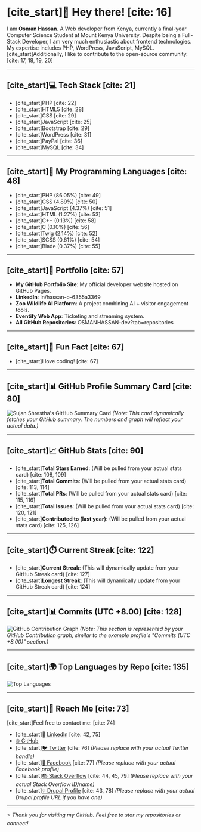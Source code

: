 # [cite_start]👋 Hey there! [cite: 16]

I am **Osman Hassan**. A Web developer from Kenya, currently a final-year Computer Science Student at Mount Kenya University. Despite being a Full-Stack Developer, I am very much enthusiastic about frontend technologies. My expertise includes PHP, WordPress, JavaScript, MySQL. [cite_start]Additionally, I like to contribute to the open-source community. [cite: 17, 18, 19, 20]

---

## [cite_start]💻 Tech Stack [cite: 21]

* [cite_start]PHP [cite: 22]
* [cite_start]HTML5 [cite: 28]
* [cite_start]CSS [cite: 29]
* [cite_start]JavaScript [cite: 25]
* [cite_start]Bootstrap [cite: 29]
* [cite_start]WordPress [cite: 31]
* [cite_start]PayPal [cite: 36]
* [cite_start]MySQL [cite: 34]

---

## [cite_start]🚀 My Programming Languages [cite: 48]

* [cite_start]PHP (86.05%) [cite: 49]
* [cite_start]CSS (4.89%) [cite: 50]
* [cite_start]JavaScript (4.37%) [cite: 51]
* [cite_start]HTML (1.27%) [cite: 53]
* [cite_start]C++ (0.13%) [cite: 58]
* [cite_start]C (0.10%) [cite: 56]
* [cite_start]Twig (2.14%) [cite: 52]
* [cite_start]SCSS (0.61%) [cite: 54]
* [cite_start]Blade (0.37%) [cite: 55]

---

## [cite_start]💼 Portfolio [cite: 57]

* **My GitHub Portfolio Site**: My official developer website hosted on GitHub Pages.
* **LinkedIn**: in/hassan-o-6355a3369
* **Zoo Wildlife AI Platform**: A project combining AI + visitor engagement tools.
* **Eventify Web App**: Ticketing and streaming system.
* **All GitHub Repositories**: OSMANHASSAN-dev?tab=repositories

---

## [cite_start]🎉 Fun Fact [cite: 67]

* [cite_start]I love coding! [cite: 67]

---

## [cite_start]📊 GitHub Profile Summary Card [cite: 80]

![Sujan Shrestha's GitHub Summary Card](https://github-readme-stats.vercel.app/api?username=OSMANHASSAN-dev&show_icons=true&theme=default&hide_rank=true)
*(Note: This card dynamically fetches your GitHub summary. The numbers and graph will reflect your actual data.)*

---

## [cite_start]📈 GitHub Stats [cite: 90]

* [cite_start]**Total Stars Earned**: (Will be pulled from your actual stats card) [cite: 108, 109]
* [cite_start]**Total Commits**: (Will be pulled from your actual stats card) [cite: 113, 114]
* [cite_start]**Total PRs**: (Will be pulled from your actual stats card) [cite: 115, 116]
* [cite_start]**Total Issues**: (Will be pulled from your actual stats card) [cite: 120, 121]
* [cite_start]**Contributed to (last year)**: (Will be pulled from your actual stats card) [cite: 125, 126]

---

## [cite_start]⏱️ Current Streak [cite: 122]

* [cite_start]**Current Streak**: (This will dynamically update from your GitHub Streak card) [cite: 127]
* [cite_start]**Longest Streak**: (This will dynamically update from your GitHub Streak card) [cite: 124]

---

## [cite_start]📊 Commits (UTC +8.00) [cite: 128]

![GitHub Contribution Graph](https://github-readme-streak-stats.herokuapp.com/?user=OSMANHASSAN-dev&theme=default)
*(Note: This section is represented by your GitHub Contribution graph, similar to the example profile's "Commits (UTC +8.00)" section.)*

---

## [cite_start]🌍 Top Languages by Repo [cite: 135]

![Top Languages](https://github-readme-stats.vercel.app/api/top-langs/?username=OSMANHASSAN-dev&layout=compact&langs_count=10&theme=default)

---

## [cite_start]🔗 Reach Me [cite: 73]

[cite_start]Feel free to contact me: [cite: 74]
* [cite_start][💼 LinkedIn](https://linkedin.com/in/hassan-o-6355a3369) [cite: 42, 75]
* [🌐 GitHub](https://github.com/OSMANHASSAN-dev)
* [cite_start][🐦 Twitter](https://twitter.com/your_twitter_handle) [cite: 76] *(Please replace with your actual Twitter handle)*
* [cite_start][📘 Facebook](https://facebook.com/your_facebook_profile) [cite: 77] *(Please replace with your actual Facebook profile)*
* [cite_start][📚 Stack Overflow](https://stackoverflow.com/users/your_stackoverflow_id/your-name) [cite: 44, 45, 79] *(Please replace with your actual Stack Overflow ID/name)*
* [cite_start][💡 Drupal Profile](https://www.drupal.org/u/your_drupal_id) [cite: 43, 78] *(Please replace with your actual Drupal profile URL if you have one)*

---

⭐ *Thank you for visiting my GitHub. Feel free to star my repositories or connect!*
